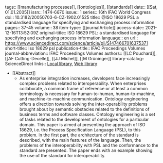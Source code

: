 tags:: [[manufacturing processes]], [[ontologies]], [[standards]]
date:: [[Sat, 01.01.2005]]
issn:: 1474-6670
issue:: 1
series:: 16th IFAC World Congress
doi:: 10.3182/20050703-6-CZ-1902.01525
title:: @ISO 18629 PSL a standardised language for specifying and exchanging process information
pages:: 37-45
volume:: 38
item-type:: [[journalArticle]]
access-date:: 2021-12-16T13:52:09Z
original-title:: ISO 18629 PSL: a standardised language for specifying and exchanging process information
language:: en
url:: https://www.sciencedirect.com/science/article/pii/S1474667016375371
short-title:: Iso 18629 psl
publication-title:: IFAC Proceedings Volumes
journal-abbreviation:: IFAC Proceedings Volumes
authors:: [[LC Pouchard]], [[AF Cutting-Decelle]], [[JJ Michel]], [[M Grüninger]]
library-catalog:: ScienceDirect
links:: [Local library](zotero://select/library/items/9H9QIU4B), [Web library](https://www.zotero.org/users/6520516/items/9H9QIU4B)

- [[Abstract]]
	- As enterprise integration increases, developers face increasingly complex problems related to interoperability. When enterprises collaborate, a common frame of reference or at least a common terminology is necessary for human-to-human, human-to-machine, and machine-to-machine communication. Ontology engineering offers a direction towards solving the inter-operability problems brought about by semantic obstacles related to the definitions of business terms and software classes. Ontology engineering is a set of tasks related to the development of ontologies for a particular domain. This paper is aimed at presenting the approach of ISO 18629, i.e. the Process Specification Language (PSL), to this problem. In the first part, the architecture of the standard is described, with the main features of the language. Then, the problems of the interoperability with PSL and the conformance to the standard are presented. The paper ends with an example showing the use of the standard for interoperability.